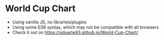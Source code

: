 # World Cup Chart

- Using vanilla JS, no libraries/plugins
- Using some ES6 syntax, which may not be compatible with all browsers
- Check it out on https://gduarte93.github.io/World-Cup-Chart/
